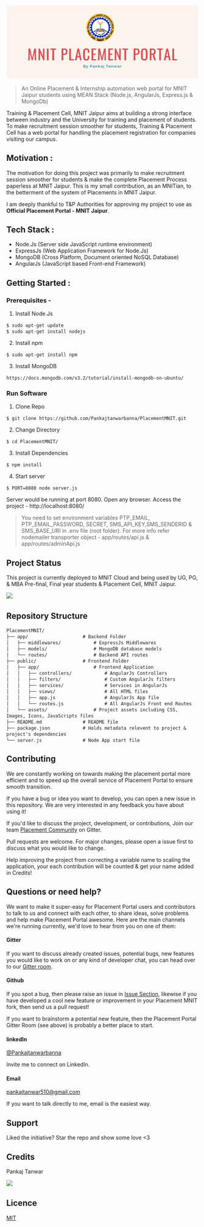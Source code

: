  ![MNIT_Placement_Portal](./public/assets/images/github-mnit-placement-portal.png)
> An Online Placement & Internship automation web portal for MNIT Jaipur students using MEAN Stack (Node.js, AngularJs, Express.js & MongoDb)

Training & Placement Cell, MNIT Jaipur aims at building a strong interface between industry and the University for training and placement of students. To make recruitment session smoother for students, Training & Placement Cell has a web portal for handling the placement registration for companies visiting our campus.

## Motivation :
The motivation for doing this project was primarily to make recruitment session smoother for students & make the complete Placement Process paperless at MNIT Jaipur. This is my small contribution, as an MNITian, to the betterment of the system of Placements in MNIT Jaipur.

I am deeply thankful to T&P Authorities for approving my project to use as **Official Placement Portal - MNIT Jaipur**.

## Tech Stack :
* Node.Js (Server side JavaScript runtime environment)
* ExpressJs (Web Application Framework for Node.Js)
* MongoDB (Cross Platform, Document oriented NoSQL Database)
* AngularJs (JavaScript based Front-end Framework)

## Getting Started :

### Prerequisites -

1. Install Node.Js
```
$ sudo apt-get update
$ sudo apt-get install nodejs
```
2. Install npm
```
$ sudo apt-get install npm
```
3. Install MongoDB
```
https://docs.mongodb.com/v3.2/tutorial/install-mongodb-on-ubuntu/
```
### Run Software

1. Clone Repo
```
$ git clone https://github.com/Pankajtanwarbanna/PlacementMNIT.git
```
2. Change Directory
```
$ cd PlacementMNIT/
```
3. Install Dependencies 
```
$ npm install
```
4. Start server
```
$ PORT=8080 node server.js
```

Server would be running at port 8080. Open any browser. Access the project - http://localhost:8080/

> You need to set environment variables PTP_EMAIL, PTP_EMAIL_PASSWORD, SECRET, SMS_API_KEY,SMS_SENDERID & SMS_BASE_URI in .env file (root folder). For more info refer nodemailer transporter object - app/routes/api.js & app/routes/adminApi.js

## Project Status

This project is currently deployed to MNIT Cloud and being used by UG, PG, & MBA Pre-final, Final year students & Placement Cell, MNIT Jaipur.

<a href='http://placements.mnit.ac.in' target='_blank'>
    <img src="https://img.shields.io/badge/Project%20Status-Live-green"></a>
</a>

## Repository Structure 
   
    PlacementMNIT/
    ├── app/                    # Backend Folder
    │   ├── middlewares/            # ExpressJs Middlewares
    │   ├── models/                 # MongoDB database models
    │   └── routes/                 # Backend API routes
    ├── public/                 # Frontend Folder
    │   ├── app/                    # Frontend Application
    │   │   ├── controllers/            # AngularJs Controllers
    │   │   ├── filters/                # Custom AngularJs filters
    │   │   ├── services/               # Services in AngularJs
    │   │   ├── views/                  # All HTML files
    │   │   ├── app.js                  # AngularJs App file
    │   │   └── routes.js               # All AngularJs Front end Routes 
    │   └── assets/                 # Project assets including CSS, Images, Icons, JavaScripts files
    ├── README.md               # README file
    ├── package.json            # Holds metadata relevent to project & project's dependencies 
    └── server.js               # Node App start file


## Contributing
We are constantly working on towards making the placement portal more efficient and to speed up the overall service of Placement Portal to ensure smooth transition.

If you have a bug or idea you want to develop, you can open a new issue in this repository. We are very interested in any feedback you have about using it!

If you'd like to discuss the project, development, or contributions, Join our team [Placement Community](https://gitter.im/PlacementMNIT/community) on Gitter.

Pull requests are welcome. For major changes, please open a issue first to discuss what you would like to change.

Help improving the project from correcting a variable name to scaling the application, your each contribution will be counted & get your name added in Credits!

## Questions or need help?

We want to make it super-easy for Placement Portal users and contributors to talk to us and connect with each other, to share ideas, solve problems and help make Placement Portal awesome. Here are the main channels we're running currently, we'd love to hear from you on one of them:

#### Gitter
If you want to discuss already created issues, potential bugs, new features you would like to work on or any kind of developer chat, you can head over to our [Gitter room](https://gitter.im/PlacementMNIT/community).

#### Github
If you spot a bug, then please raise an issue in [Issue Section](https://github.com/Pankajtanwarbanna/PlacementMNIT/issues), likewise if you have developed a cool new feature or improvement in your Placement MNIT fork, then send us a pull request!

If you want to brainstorm a potential new feature, then the Placement Portal Gitter Room (see above) is probably a better place to start.

#### linkedIn 

[@Pankajtanwarbanna](https://www.linkedin.com/in/pankajtanwarbanna/)

Invite me to connect on LinkedIn.

#### Email 

[pankajtanwar510@gmail.com](mailto:pankajtanwar510@gmail.com)

If you want to talk directly to me, email is the easiest way.

## Support

Liked the initiative? Star the repo and show some love <3

## Credits
Pankaj Tanwar 

<a href="https://github.com/pankajtanwarbanna/PlacementMNIT/graphs/contributors">
  <img src="https://contributors-img.web.app/image?repo=pankajtanwarbanna/PlacementMNIT" />
</a>

## Licence
[MIT](https://choosealicense.com/licenses/mit/) 
